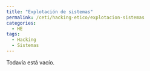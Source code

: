 ```yaml
---
title: "Explotación de sistemas"
permalink: /ceti/hacking-etico/explotacion-sistemas
categories:
  - HE
tags:
  - Hacking
  - Sistemas
---
```


Todavía está vacío.
